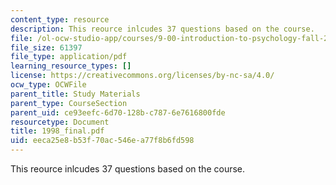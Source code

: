 ```yaml
---
content_type: resource
description: This reource inlcudes 37 questions based on the course.
file: /ol-ocw-studio-app/courses/9-00-introduction-to-psychology-fall-2004/eeca25e8b53f70ac546ea77f8b6fd598_1998_final.pdf
file_size: 61397
file_type: application/pdf
learning_resource_types: []
license: https://creativecommons.org/licenses/by-nc-sa/4.0/
ocw_type: OCWFile
parent_title: Study Materials
parent_type: CourseSection
parent_uid: ce93eefc-6d70-128b-c787-6e7616800fde
resourcetype: Document
title: 1998_final.pdf
uid: eeca25e8-b53f-70ac-546e-a77f8b6fd598
---
```

This reource inlcudes 37 questions based on the course.